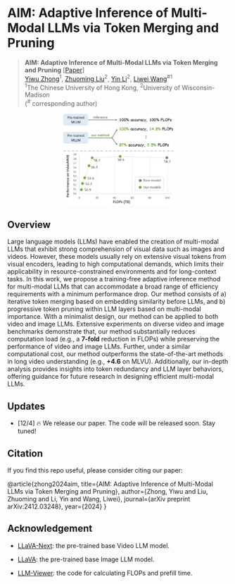 # AIM: Adaptive Inference of Multi-Modal LLMs via Token Merging and Pruning

> **AIM: Adaptive Inference of Multi-Modal LLMs via Token Merging and Pruning** [[Paper](https://arxiv.org/abs/2412.03248)] <br>
> [Yiwu Zhong](https://scholar.google.com/citations?user=irrbH_IAAAAJ&hl=en)<sup>1</sup>, [Zhuoming Liu](https://scholar.google.com/citations?user=HXOVwRAAAAAJ&hl=en)<sup>2</sup>, [Yin Li](https://www.biostat.wisc.edu/~yli/)<sup>2</sup>, [Liwei Wang](https://lwwangcse.github.io/)<sup>#1</sup> <br>
> <sup>1</sup>The Chinese University of Hong Kong, <sup>2</sup>University of Wisconsin-Madison <br>
> (<sup>#</sup> corresponding author) <br>

<p align="center">
<img src="docs/teaser_figure.jpg" width=50% height=50%
class="center">
</p>


## Overview

Large language models (LLMs) have enabled the creation of multi-modal LLMs that exhibit strong comprehension of visual data such as images and videos. However, these models usually rely on extensive visual tokens from visual encoders, leading to high computational demands, which limits their applicability in resource-constrained environments and for long-context tasks. In this work, we propose a training-free adaptive inference method for multi-modal LLMs that can accommodate a broad range of efficiency requirements with a minimum performance drop. Our method consists of a) iterative token merging based on embedding similarity before LLMs, and b) progressive token pruning within LLM layers based on multi-modal importance. With a minimalist design, our method can be applied to both video and image LLMs. Extensive experiments on diverse video and image benchmarks demonstrate that, our method substantially reduces computation load (e.g., a **7-fold** reduction in FLOPs) while preserving the performance of video and image LLMs. Further, under a similar computational cost, our method outperforms the state-of-the-art methods in long video understanding (e.g., **+4.6** on MLVU). Additionally, our in-depth analysis provides insights into token redundancy and LLM layer behaviors, offering guidance for future research in designing efficient multi-modal LLMs.


## Updates
- [12/4] 🔥 We release our paper. The code will be released soon. Stay tuned!


## Citation

If you find this repo useful, please consider citing our paper:

@article{zhong2024aim,
  title={AIM: Adaptive Inference of Multi-Modal LLMs via Token Merging and Pruning},
  author={Zhong, Yiwu and Liu, Zhuoming and Li, Yin and Wang, Liwei},
  journal={arXiv preprint arXiv:2412.03248},
  year={2024}
}


## Acknowledgement

- [LLaVA-Next](https://github.com/LLaVA-VL/LLaVA-NeXT): the pre-trained base Video LLM model.

- [LLaVA](https://github.com/haotian-liu/LLaVA): the pre-trained base Image LLM model.

- [LLM-Viewer](https://github.com/hahnyuan/LLM-Viewer): the code for calculating FLOPs and prefill time.

